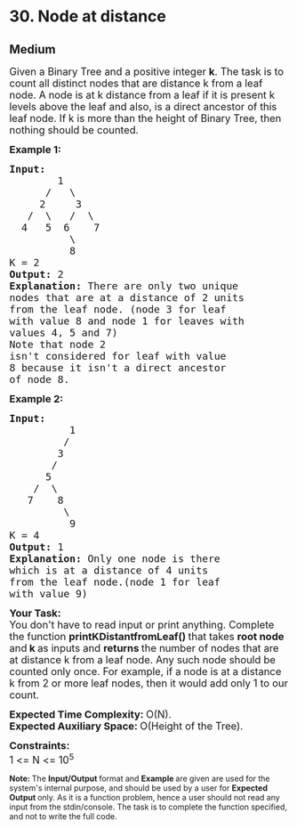 # 30. Node at distance
## Medium 
<div class="problem-statement" style="user-select: auto;">
                <p style="user-select: auto;"></p><p style="user-select: auto;"><span style="font-size: 18px; user-select: auto;">Given a Binary Tree and a positive integer <strong style="user-select: auto;">k</strong>. The task is to count&nbsp;all distinct nodes that are distance k from a leaf node.&nbsp;A node is at k distance from a leaf if it is present k levels above the leaf and also, is a direct ancestor of this leaf node. If k is more than the height of Binary Tree, then nothing should be counted.</span></p>

<p style="user-select: auto;"><span style="font-size: 18px; user-select: auto;"><strong style="user-select: auto;">Example 1:</strong></span></p>

<pre style="user-select: auto;"><span style="font-size: 18px; user-select: auto;"><strong style="user-select: auto;">Input:
</strong>        1
&nbsp;     /   \
&nbsp;    2     3
&nbsp;  /  \   /  \
&nbsp; 4   5  6    7
&nbsp;         \ 
&nbsp;         8
K = 2
<strong style="user-select: auto;">Output: </strong>2<strong style="user-select: auto;">
Explanation: </strong>There are only two unique
nodes that are at a distance of 2 units
from the leaf node.&nbsp;(node 3 for leaf
with value 8 and node 1 for leaves with
values 4, 5 and 7)
Note that node 2
isn't considered for leaf with value
8 because it isn't a direct ancestor
of node 8.</span>
</pre>

<p style="user-select: auto;"><span style="font-size: 18px; user-select: auto;"><strong style="user-select: auto;">Example 2:</strong></span></p>

<pre style="user-select: auto;"><span style="font-size: 18px; user-select: auto;"><strong style="user-select: auto;">Input:
</strong>          1
&nbsp;        /
&nbsp;       3
&nbsp;      /
&nbsp;     5
&nbsp;   /  \
&nbsp;  7    8
         \
&nbsp;         9
K = 4
<strong style="user-select: auto;">Output: </strong>1<strong style="user-select: auto;">
Explanation: </strong>Only one node is there
which is at a distance of 4 units
from the leaf node.(node 1 for leaf
with value 9)&nbsp;</span></pre>

<p style="user-select: auto;"><strong style="user-select: auto;"><span style="font-size: 18px; user-select: auto;">Your Task:</span></strong><br style="user-select: auto;">
<span style="font-size: 18px; user-select: auto;">You don't have to read&nbsp;input or print anything. Complete the function <strong style="user-select: auto;">printKDistantfromLeaf()&nbsp;</strong>that takes <strong style="user-select: auto;">root node </strong>and<strong style="user-select: auto;"> k </strong>as inputs and <strong style="user-select: auto;">returns </strong>the number of nodes that are at distance k from a leaf node. Any such node should be counted only once. For example, if a node is at a distance k from 2 or more leaf nodes, then it would add only 1 to our count.</span></p>

<p dir="ltr" style="user-select: auto;"><span style="font-size: 18px; user-select: auto;"><strong style="user-select: auto;">Expected Time Complexity: </strong>O(N).<br style="user-select: auto;">
<strong style="user-select: auto;">Expected Auxiliary Space: </strong>O(Height of the Tree).</span></p>

<p style="user-select: auto;"><span style="font-size: 18px; user-select: auto;"><strong style="user-select: auto;">Constraints:</strong><br style="user-select: auto;">
1 &lt;= N &lt;= 10<sup style="user-select: auto;">5</sup></span></p>

<p style="user-select: auto;"><strong style="user-select: auto;">Note:&nbsp;</strong>The <strong style="user-select: auto;">Input/Output </strong>format and <strong style="user-select: auto;">Example </strong>are given are used for the system's internal purpose, and should be used by a user for <strong style="user-select: auto;">Expected Output </strong>only. As it is a function problem, hence a user should not read any input from the stdin/console. The task is to complete the function specified, and not to write the full code.</p>
 <p style="user-select: auto;"></p>
            </div>
